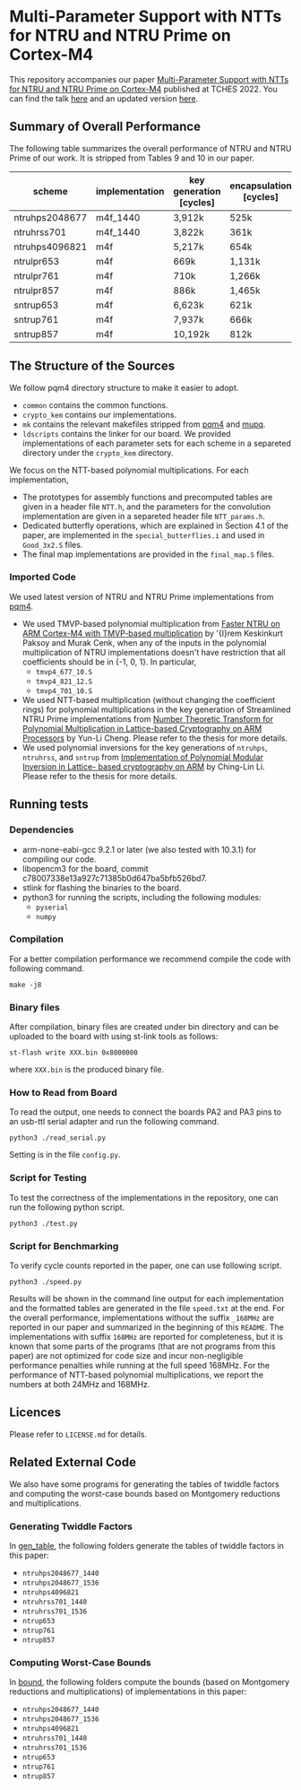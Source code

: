 #  Multi-Parameter Support with NTTs for NTRU and NTRU Prime on Cortex-M4

This repository accompanies our paper [Multi-Parameter Support with NTTs for NTRU and NTRU Prime on Cortex-M4](https://tches.iacr.org/index.php/TCHES/article/view/9823)
published at TCHES 2022.
You can find the talk [here](https://youtu.be/TSUtA5hmrtk?t=2825) and an updated version [here](https://vincentvbh.github.io/papers/2022-930.pdf).

## Summary of Overall Performance

The following table summarizes the overall performance of NTRU and NTRU Prime of our work.
It is stripped from Tables 9 and 10 in our paper.

| scheme | implementation | key generation [cycles] | encapsulation [cycles] | decapsulation [cycles] |
| ------ | -------------- | ----------------------- | ---------------------- | ---------------------- |
| ntruhps2048677| m4f_1440 |  3,912k |   525k |   718k |
| ntruhrss701   | m4f_1440 |  3,822k |   361k |   778k |
| ntruhps4096821|      m4f |  5,217k |   654k |   908k |
| ntrulpr653    |      m4f |    669k | 1,131k | 1,231k |
| ntrulpr761    |      m4f |    710k | 1,266k | 1,365k |
| ntrulpr857    |      m4f |    886k | 1,465k | 1,596k |
| sntrup653     |      m4f |  6,623k |   621k |   527k |
| sntrup761     |      m4f |  7,937k |   666k |   563k |
| sntrup857     |      m4f | 10,192k |   812k |   685k |

## The Structure of the Sources

We follow pqm4 directory structure to make it easier to adopt.
- `common` contains the common functions.
- `crypto_kem` contains our implementations.
- `mk` contains the relevant makefiles stripped from [pqm4](https://github.com/mupq/pqm4) and [mupq](https://github.com/mupq/mupq).
- `ldscripts` contains the linker for our board.
We provided implementations of each parameter sets for each scheme in a separeted directory under the `crypto_kem` directory.

We focus on the NTT-based polynomial multiplications.
For each implementation,
 - The prototypes for assembly functions and precomputed tables are given in a header file `NTT.h`, and the parameters for the convolution implementation are given in a separeted header file `NTT_params.h`.
 - Dedicated butterfly operations, which are explained in Section 4.1 of the paper, are implemented in the `special_butterflies.i` and used in `Good_3x2.S` files.
 - The final map implementations are provided in the `final_map.S` files.

### Imported Code

We used latest version of NTRU and NTRU Prime implementations from [pqm4](https://github.com/mupq/pqm4).
- We used TMVP-based polynomial multiplication from [Faster NTRU on ARM Cortex-M4 with TMVP-based multiplication](https://github.com/iremkp/NTRU-tmvp4-m4) by \'{I}rem Keskinkurt Paksoy and Murak Cenk, when any of the inputs in the polynomial multiplication of NTRU implementations doesn't have restriction that all coefficients should be in {-1, 0, 1}. In particular,
    - `tmvp4_677_10.S`
    - `tmvp4_821_12.S`
    - `tmvp4_701_10.S`
- We used NTT-based multiplication (without changing the coefficient rings) for polynomial multiplications in the key generation of Streamlined NTRU Prime implementations from [Number Theoretic Transform for Polynomial Multiplication in Lattice-based Cryptography on ARM Processors](https://github.com/dean3154/ntrup_m4) by Yun-Li Cheng. Please refer to the thesis for more details.
- We used polynomial inversions for the key generations of `ntruhps`, `ntruhrss`, and `sntrup` from [Implementation of Polynomial Modular Inversion in Lattice- based cryptography on ARM](https://github.com/trista5658321/polyinv-m4) by Ching-Lin Li. Please refer to the thesis for more details.


## Running tests

### Dependencies

- arm-none-eabi-gcc 9.2.1 or later (we also tested with 10.3.1) for compiling our code.
- libopencm3 for the board, commit c78007338e13a927c71385b0d647ba5bfb526bd7.
- stlink for flashing the binaries to the board.
- python3 for running the scripts, including the following modules:
    - `pyserial`
    - `numpy`

### Compilation

For a better compilation performance we recommend compile the code with following command.

```
make -j8
```
### Binary files
After compilation, binary files are created under bin directory and can be uploaded to the board with using st-link tools as follows:
```
st-flash write XXX.bin 0x8000000
```
where `XXX.bin` is the produced binary file.

### How to Read from Board
To read the output, one needs to connect the boards PA2 and PA3 pins to an usb-ttl serial adapter and run the following command.
```
python3 ./read_serial.py
```

Setting is in the file `config.py`.

### Script for Testing
To test the correctness of the implementations in the repository, one can run the following python script.

```
python3 ./test.py
```

### Script for Benchmarking
To verify cycle counts reported in the paper, one can use following script.

```
python3 ./speed.py
```

Results will be shown in the command line output for each implementation and the formatted tables are generated in the file `speed.txt` at the end.
For the overall performance, implementations without the suffix `_168MHz` are reported in our paper and summarized in the beginning of this `README`.
The implementations with suffix `168MHz` are reported for completeness, but it is known that some parts of the programs (that are not programs from this paper) are not optimized for code size and incur non-negligible performance penalties while running at the full speed 168MHz.
For the performance of NTT-based polynomial multiplications, we report the numbers at both 24MHz and 168MHz.

## Licences
Please refer to `LICENSE.md` for details.

## Related External Code
We also have some programs for generating the tables of twiddle factors and computing the worst-case bounds based on Montgomery reductions and multiplications.

### Generating Twiddle Factors

In [gen_table](https://github.com/vincentvbh/NTTs_with_Armv7-M_Armv7E-M_Armv8-A/tree/main/gen_table/Armv7E-M/cortex-m4),
the following folders generate the tables of twiddle factors in this paper:
- `ntruhps2048677_1440`
- `ntruhps2048677_1536`
- `ntruhps4096821`
- `ntruhrss701_1440`
- `ntruhrss701_1536`
- `ntrup653`
- `ntrup761`
- `ntrup857`

### Computing Worst-Case Bounds

In [bound](https://github.com/vincentvbh/NTTs_with_Armv7-M_Armv7E-M_Armv8-A/tree/main/bound/Armv7E-M/cortex-m4),
the following folders compute the bounds (based on Montgomery reductions and multiplications) of implementations in this paper:
- `ntruhps2048677_1440`
- `ntruhps2048677_1536`
- `ntruhps4096821`
- `ntruhrss701_1440`
- `ntruhrss701_1536`
- `ntrup653`
- `ntrup761`
- `ntrup857`





